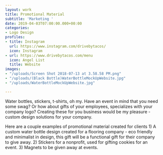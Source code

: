 ```yaml
---
layout: work
title: Promotional Material
subtitle: 'Marketing '
date: 2019-04-03T07:00:00.000+00:00
categories:
- Logo Design
profiles:
- title: Instagram
  url: https://www.instagram.com/drivebytacos/
  icon: Instagram
- url: https://www.drivebytacos.com/menu
  icon: Angel List
  title: Website
images:
- "/uploads/Screen Shot 2018-07-13 at 3.58.58 PM.png"
- "/uploads/(Black Bottle)WaterBottleMockUpWebsite.jpg"
- "/uploads/WaterBottleMockUpWebsite.jpg"

---
```

Water bottles, stickers, t-shirts, oh my. Have an event in mind that you need some swag? Or how about gifts of your employees, specializes with your company logo? Creating these for you business would be my pleasure - custom design solutions for your company.

Here are a couple examples of promotional material created for clients 1) A custom water bottle design created for a flooring company - eco friendly and minimalist in design, this gift will be a functional gift for their company to give away. 2) Stickers for a nonprofit, used for gifting cookies for an event. 3) Magnets to be given away at events. 